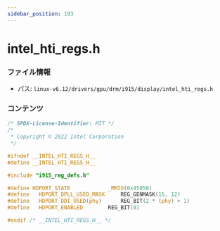 ```yaml
---
sidebar_position: 193
---
```

# intel_hti_regs.h

### ファイル情報

- パス: `linux-v6.12/drivers/gpu/drm/i915/display/intel_hti_regs.h`

### コンテンツ

```h
/* SPDX-License-Identifier: MIT */
/*
 * Copyright © 2022 Intel Corporation
 */

#ifndef __INTEL_HTI_REGS_H__
#define __INTEL_HTI_REGS_H__

#include "i915_reg_defs.h"

#define HDPORT_STATE			_MMIO(0x45050)
#define   HDPORT_DPLL_USED_MASK		REG_GENMASK(15, 12)
#define   HDPORT_DDI_USED(phy)		REG_BIT(2 * (phy) + 1)
#define   HDPORT_ENABLED		REG_BIT(0)

#endif /* __INTEL_HTI_REGS_H__ */

```

